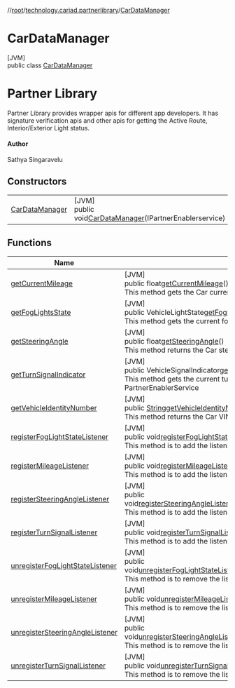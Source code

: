 //[root](../../../index.md)/[technology.cariad.partnerlibrary](../index.md)/[CarDataManager](index.md)

# CarDataManager

[JVM]\
public class [CarDataManager](index.md)

# Partner Library

 Partner Library provides wrapper apis for different app developers. It has signature verification apis and other apis for getting the Active Route, Interior/Exterior Light status.

#### Author

Sathya Singaravelu

## Constructors

| | |
|---|---|
| [CarDataManager](-car-data-manager.md) | [JVM]<br>public void[CarDataManager](-car-data-manager.md)(IPartnerEnablerservice) |

## Functions

| Name | Summary |
|---|---|
| [getCurrentMileage](get-current-mileage.md) | [JVM]<br>public float[getCurrentMileage](get-current-mileage.md)()<br>This method gets the Car current Odometer value from PartnerEnablerService |
| [getFogLightsState](get-fog-lights-state.md) | [JVM]<br>public VehicleLightState[getFogLightsState](get-fog-lights-state.md)()<br>This method gets the current fog lights state from PartnerEnablerService |
| [getSteeringAngle](get-steering-angle.md) | [JVM]<br>public float[getSteeringAngle](get-steering-angle.md)()<br>This method returns the Car steering angle in degrees. |
| [getTurnSignalIndicator](get-turn-signal-indicator.md) | [JVM]<br>public VehicleSignalIndicator[getTurnSignalIndicator](get-turn-signal-indicator.md)()<br>This method gets the current turn signal indicator value from PartnerEnablerService |
| [getVehicleIdentityNumber](get-vehicle-identity-number.md) | [JVM]<br>public [String](https://docs.oracle.com/javase/8/docs/api/java/lang/String.html)[getVehicleIdentityNumber](get-vehicle-identity-number.md)()<br>This method returns the Car VIN Number. |
| [registerFogLightStateListener](register-fog-light-state-listener.md) | [JVM]<br>public void[registerFogLightStateListener](register-fog-light-state-listener.md)(FogLightStateListenerlightStateListener)<br>This method is to add the listener to get Fog Lights State value. |
| [registerMileageListener](register-mileage-listener.md) | [JVM]<br>public void[registerMileageListener](register-mileage-listener.md)(MileageListenermileageListerer)<br>This method is to add the listener to get Odometer/Mileage value. |
| [registerSteeringAngleListener](register-steering-angle-listener.md) | [JVM]<br>public void[registerSteeringAngleListener](register-steering-angle-listener.md)(SteeringAngleListenersteeringAngleListener)<br>This method is to add the listener to get steering angle value. |
| [registerTurnSignalListener](register-turn-signal-listener.md) | [JVM]<br>public void[registerTurnSignalListener](register-turn-signal-listener.md)(TurnSignalListenerturnSignalListener)<br>This method is to add the listener to get Vehicle Turn Signal State value. |
| [unregisterFogLightStateListener](unregister-fog-light-state-listener.md) | [JVM]<br>public void[unregisterFogLightStateListener](unregister-fog-light-state-listener.md)(FogLightStateListenerlightStateListener)<br>This method is to remove the listener. |
| [unregisterMileageListener](unregister-mileage-listener.md) | [JVM]<br>public void[unregisterMileageListener](unregister-mileage-listener.md)(MileageListenermileageListener)<br>This method is to remove the listener. |
| [unregisterSteeringAngleListener](unregister-steering-angle-listener.md) | [JVM]<br>public void[unregisterSteeringAngleListener](unregister-steering-angle-listener.md)(SteeringAngleListenersteeringAngleListener)<br>This method is to remove the listener. |
| [unregisterTurnSignalListener](unregister-turn-signal-listener.md) | [JVM]<br>public void[unregisterTurnSignalListener](unregister-turn-signal-listener.md)(TurnSignalListenerturnSignalListener)<br>This method is to remove the listener. |
